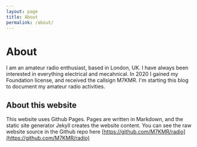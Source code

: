 ```yaml
---
layout: page
title: About
permalink: /about/
---
```


# About

I am an amateur radio enthusiast, based in London, UK. I have always been interested in everything electrical and mecahnical. In 2020 I gained my Foundation license, and received the callsign M7KMR. I'm starting this blog to document my amateur radio activities.

## About this website

This website uses Github Pages. Pages are written in Markdown, and the static site generator Jekyll creates the website content. You can see the raw website source in the Github repo here [https://github.com/M7KMR/radio](https://github.com/M7KMR/radio)
